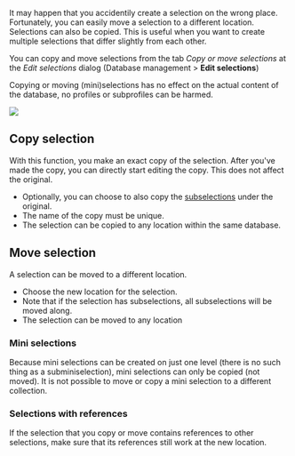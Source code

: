 It may happen that you accidentily create a selection on the wrong
place. Fortunately, you can easily move a selection to a different
location. Selections can also be copied. This is useful when you want to
create multiple selections that differ slightly from each other.

You can copy and move selections from the tab *Copy or move selections*
at the *Edit selections* dialog (Database management \> **Edit
selections**)

Copying or moving (mini)selections has no effect on the actual content
of the database, no profiles or subprofiles can be harmed.

![](Documentation/copyormoveselection.png)

Copy selection
--------------

With this function, you make an exact copy of the selection. After
you've made the copy, you can directly start editing the copy. This does
not affect the original.

-   Optionally, you can choose to also copy the
    [subselections](http://www.copernica.com/en/support/creating-subselections)
    under the original.
-   The name of the copy must be unique.
-   The selection can be copied to any location within the same
    database.

Move selection
--------------

A selection can be moved to a different location.

-   Choose the new location for the selection.
-   Note that if the selection has subselections, all subselections will
    be moved along.
-   The selection can be moved to any location

### Mini selections

Because mini selections can be created on just one level (there is no
such thing as a subminiselection), mini selections can only be copied
(not moved). It is not possible to move or copy a mini selection to a
different collection.

### Selections with references

If the selection that you copy or move contains references to other
selections, make sure that its references still work at the new
location.
